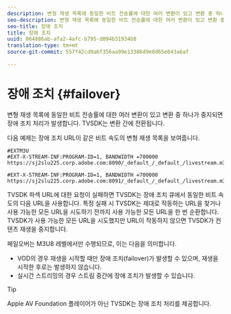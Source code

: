 ```yaml
---
description: 변형 재생 목록에 동일한 비트 전송률에 대한 여러 변환이 있고 변환 중 하나가 중지되면 장애 조치 처리가 발생합니다. TVSDK는 변환 간에 전환됩니다.
seo-description: 변형 재생 목록에 동일한 비트 전송률에 대한 여러 변환이 있고 변환 중 하나가 중지되면 장애 조치 처리가 발생합니다. TVSDK는 변환 간에 전환됩니다.
seo-title: 장애 조치
title: 장애 조치
uuid: 064886ab-afa2-4afc-b795-d094b31934b8
translation-type: tm+mt
source-git-commit: 557f42cd9a6f356aa99e13386d9e8d65e043a6af

---
```



# 장애 조치 {#failover}

변형 재생 목록에 동일한 비트 전송률에 대한 여러 변환이 있고 변환 중 하나가 중지되면 장애 조치 처리가 발생합니다. TVSDK는 변환 간에 전환됩니다.

다음 예제는 장애 조치 URL이 같은 비트 속도의 변형 재생 목록을 보여줍니다.

```
#EXTM3U
#EXT-X-STREAM-INF:PROGRAM-ID=1, BANDWIDTH =700000
https://sj2slu225.corp.adobe.com:8090/_default_/_default_/livestream.m3u8   

#EXT-X-STREAM-INF:PROGRAM-ID=1, BANDWIDTH =700000
https://sj2slu225.corp.adobe.com:8091/_default_/_default_/livestream.m3u8
```

TVSDK 파섹 URL에 대한 요청이 실패하면 TVSDK는 장애 조치 큐에서 동일한 비트 속도의 다음 URL을 사용합니다. 특정 실패 시 TVSDK는 제대로 작동하는 URL을 찾거나 사용 가능한 모든 URL을 시도하기 전까지 사용 가능한 모든 URL을 한 번 순환합니다. TVSDK가 사용 가능한 모든 URL을 시도했지만 URL이 작동하지 않으면 TVSDK가 컨텐츠 재생을 중지합니다.

페일오버는 M3U8 레벨에서만 수행되므로, 이는 다음을 의미합니다.

* VOD의 경우 재생을 시작할 때만 장애 조치(failover)가 발생할 수 있으며, 재생을 시작한 후로는 발생하지 않습니다.
* 실시간 스트리밍의 경우 스트림 중간에 장애 조치가 발생할 수 있습니다.

>[!TIP]
>
>Apple AV Foundation 플레이어가 아닌 TVSDK는 장애 조치 처리를 제공합니다.
